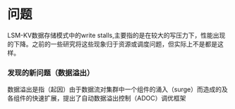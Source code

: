 # 问题
LSM-KV数据存储模式中的write stalls,主要指的是在较大的写压力下，性能出现的下降。之前的一些研究将这些现象归于资源或调度问题，但实际上不是都是这样。
### 发现的新问题（数据溢出）
数据溢出是指（起因）由于数据流对集群中一个组件的涌入（surge）而造成的及各组件的快速扩展，提出了自动数据溢出控制（ADOC）调优框架

#